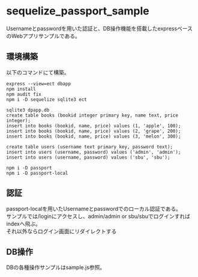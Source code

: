 # sequelize_passport_sample
Usernameとpasswordを用いた認証と、DB操作機能を搭載したexpressベースのWebアプリサンプルである。

## 環境構築
以下のコマンドにて構築。  

```
express --view=ect dbapp
npm install
npm audit fix
npm i -D sequelize sqlite3 ect

sqlite3 dpapp.db
create table books (bookid integer primary key, name text, price integer);
insert into books (bookid, name, price) values (1, 'apple', 100);
insert into books (bookid, name, price) values (2, 'grape', 200);
insert into books (bookid, name, price) values (3, 'melon', 300);

create table users (username text primary key, password text);
insert into users (username, password) values ('admin', 'admin');
insert into users (username, password) values ('sbu', 'sbu');

npm i -D passport
npm i -D passport-local
```

## 認証
passport-localを用いたUsernameとpasswordでのローカル認証である。  
サンプルでは/loginにアクセスし、admin/admin or sbu/sbuでログインすればindexへ飛ぶ。  
それ以外ならログイン画面にリダイレクトする  

## DB操作
DBの各種操作サンプルはsample.js参照。